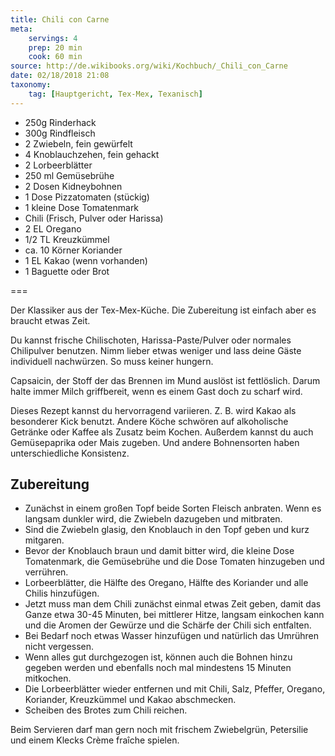 ```yaml
---
title: Chili con Carne
meta:
    servings: 4
    prep: 20 min
    cook: 60 min
source: http://de.wikibooks.org/wiki/Kochbuch/_Chili_con_Carne
date: 02/18/2018 21:08
taxonomy:
    tag: [Hauptgericht, Tex-Mex, Texanisch]
---
```

* 250g Rinderhack
* 300g Rindfleisch
* 2 Zwiebeln, fein gewürfelt
* 4 Knoblauchzehen, fein gehackt
* 2 Lorbeerblätter
* 250 ml Gemüsebrühe
* 2 Dosen Kidneybohnen
* 1 Dose Pizzatomaten (stückig)
* 1 kleine Dose Tomatenmark
* Chili (Frisch, Pulver oder Harissa)
* 2 EL Oregano
* 1/2 TL Kreuzkümmel
* ca. 10 Körner Koriander
* 1 EL Kakao (wenn vorhanden)
* 1 Baguette oder Brot

===

Der Klassiker aus der Tex-Mex-Küche. Die Zubereitung ist einfach aber es braucht etwas Zeit.

Du kannst frische Chilischoten, Harissa-Paste/Pulver oder normales Chilipulver benutzen. Nimm lieber etwas weniger und lass deine Gäste individuell nachwürzen. So muss keiner hungern.

Capsaicin, der Stoff der das Brennen im Mund auslöst ist fettlöslich. Darum halte immer Milch griffbereit, wenn es einem Gast doch zu scharf wird.

Dieses Rezept kannst du hervorragend variieren. Z. B. wird Kakao als besonderer Kick benutzt. Andere Köche schwören auf alkoholische Getränke oder Kaffee als Zusatz beim Kochen. Außerdem kannst du auch Gemüsepaprika oder Mais zugeben. Und andere Bohnensorten haben unterschiedliche Konsistenz.

## Zubereitung


* Zunächst in einem großen Topf beide Sorten Fleisch anbraten. Wenn es langsam dunkler wird, die Zwiebeln dazugeben und mitbraten.
* Sind die Zwiebeln glasig, den Knoblauch in den Topf geben und kurz mitgaren.
* Bevor der Knoblauch braun und damit bitter wird, die kleine Dose Tomatenmark, die Gemüsebrühe und die Dose Tomaten hinzugeben und verrühren.
* Lorbeerblätter, die Hälfte des Oregano, Hälfte des Koriander und alle Chilis hinzufügen.
* Jetzt muss man dem Chili zunächst einmal etwas Zeit geben, damit das Ganze etwa 30-45 Minuten, bei mittlerer Hitze, langsam einkochen kann und die Aromen der Gewürze und die Schärfe der Chili sich entfalten.
* Bei Bedarf noch etwas Wasser hinzufügen und natürlich das Umrühren nicht vergessen.
* Wenn alles gut durchgezogen ist, können auch die Bohnen hinzu gegeben werden und ebenfalls noch mal mindestens 15 Minuten mitkochen.
* Die Lorbeerblätter wieder entfernen und mit Chili, Salz, Pfeffer, Oregano, Koriander, Kreuzkümmel und Kakao abschmecken.
* Scheiben des Brotes zum Chili reichen.

Beim Servieren darf man gern noch mit frischem Zwiebelgrün, Petersilie und einem Klecks Crème fraîche spielen.